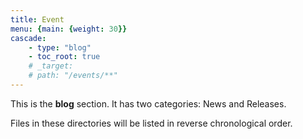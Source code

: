```yaml
---
title: Event
menu: {main: {weight: 30}}
cascade:
    - type: "blog"
    - toc_root: true
    # _target:
    # path: "/events/**"
---
```


This is the **blog** section. It has two categories: News and Releases.

Files in these directories will be listed in reverse chronological order.
